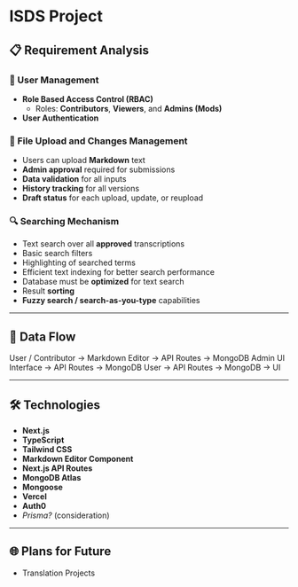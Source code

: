 # ISDS Project

## 📋 Requirement Analysis

### 👥 User Management
- **Role Based Access Control (RBAC)**
  - Roles: **Contributors**, **Viewers**, and **Admins (Mods)**
- **User Authentication**

### 📄 File Upload and Changes Management
- Users can upload **Markdown** text
- **Admin approval** required for submissions
- **Data validation** for all inputs
- **History tracking** for all versions
- **Draft status** for each upload, update, or reupload

### 🔍 Searching Mechanism
- Text search over all **approved** transcriptions
- Basic search filters
- Highlighting of searched terms
- Efficient text indexing for better search performance
- Database must be **optimized** for text search
- Result **sorting**
- **Fuzzy search / search-as-you-type** capabilities

---

## 🔁 Data Flow

User / Contributor → Markdown Editor → API Routes → MongoDB
Admin UI Interface → API Routes → MongoDB
User → API Routes → MongoDB → UI


---

## 🛠️ Technologies

- **Next.js**
- **TypeScript**
- **Tailwind CSS**
- **Markdown Editor Component**
- **Next.js API Routes**
- **MongoDB Atlas**
- **Mongoose**
- **Vercel**
- **Auth0**
- _Prisma?_ (consideration)

---

## 🌐 Plans for Future
- Translation Projects
